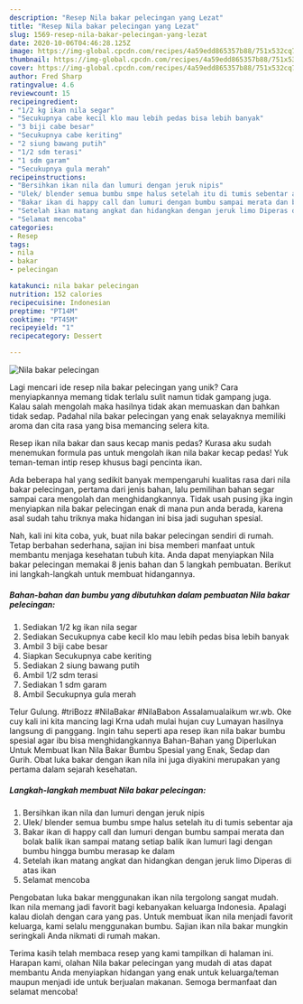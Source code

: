 ```yaml
---
description: "Resep Nila bakar pelecingan yang Lezat"
title: "Resep Nila bakar pelecingan yang Lezat"
slug: 1569-resep-nila-bakar-pelecingan-yang-lezat
date: 2020-10-06T04:46:28.125Z
image: https://img-global.cpcdn.com/recipes/4a59edd865357b88/751x532cq70/nila-bakar-pelecingan-foto-resep-utama.jpg
thumbnail: https://img-global.cpcdn.com/recipes/4a59edd865357b88/751x532cq70/nila-bakar-pelecingan-foto-resep-utama.jpg
cover: https://img-global.cpcdn.com/recipes/4a59edd865357b88/751x532cq70/nila-bakar-pelecingan-foto-resep-utama.jpg
author: Fred Sharp
ratingvalue: 4.6
reviewcount: 15
recipeingredient:
- "1/2 kg ikan nila segar"
- "Secukupnya cabe kecil klo mau lebih pedas bisa lebih banyak"
- "3 biji cabe besar"
- "Secukupnya cabe keriting"
- "2 siung bawang putih"
- "1/2 sdm terasi"
- "1 sdm garam"
- "Secukupnya gula merah"
recipeinstructions:
- "Bersihkan ikan nila dan lumuri dengan jeruk nipis"
- "Ulek/ blender semua bumbu smpe halus setelah itu di tumis sebentar aja"
- "Bakar ikan di happy call dan lumuri dengan bumbu sampai merata dan bolak balik ikan sampai matang setiap balik ikan lumuri lagi dengan bumbu hingga bumbu merasap ke dalam"
- "Setelah ikan matang angkat dan hidangkan dengan jeruk limo Diperas di atas ikan"
- "Selamat mencoba"
categories:
- Resep
tags:
- nila
- bakar
- pelecingan

katakunci: nila bakar pelecingan 
nutrition: 152 calories
recipecuisine: Indonesian
preptime: "PT14M"
cooktime: "PT45M"
recipeyield: "1"
recipecategory: Dessert

---
```



![Nila bakar pelecingan](https://img-global.cpcdn.com/recipes/4a59edd865357b88/751x532cq70/nila-bakar-pelecingan-foto-resep-utama.jpg)

Lagi mencari ide resep nila bakar pelecingan yang unik? Cara menyiapkannya memang tidak terlalu sulit namun tidak gampang juga. Kalau salah mengolah maka hasilnya tidak akan memuaskan dan bahkan tidak sedap. Padahal nila bakar pelecingan yang enak selayaknya memiliki aroma dan cita rasa yang bisa memancing selera kita.

Resep ikan nila bakar dan saus kecap manis pedas? Kurasa aku sudah menemukan formula pas untuk mengolah ikan nila bakar kecap pedas! Yuk teman-teman intip resep khusus bagi pencinta ikan.

Ada beberapa hal yang sedikit banyak mempengaruhi kualitas rasa dari nila bakar pelecingan, pertama dari jenis bahan, lalu pemilihan bahan segar sampai cara mengolah dan menghidangkannya. Tidak usah pusing jika ingin menyiapkan nila bakar pelecingan enak di mana pun anda berada, karena asal sudah tahu triknya maka hidangan ini bisa jadi suguhan spesial.


Nah, kali ini kita coba, yuk, buat nila bakar pelecingan sendiri di rumah. Tetap berbahan sederhana, sajian ini bisa memberi manfaat untuk membantu menjaga kesehatan tubuh kita. Anda dapat menyiapkan Nila bakar pelecingan memakai 8 jenis bahan dan 5 langkah pembuatan. Berikut ini langkah-langkah untuk membuat hidangannya.

<!--inarticleads1-->

##### Bahan-bahan dan bumbu yang dibutuhkan dalam pembuatan Nila bakar pelecingan:

1. Sediakan 1/2 kg ikan nila segar
1. Sediakan Secukupnya cabe kecil klo mau lebih pedas bisa lebih banyak
1. Ambil 3 biji cabe besar
1. Siapkan Secukupnya cabe keriting
1. Sediakan 2 siung bawang putih
1. Ambil 1/2 sdm terasi
1. Sediakan 1 sdm garam
1. Ambil Secukupnya gula merah


Telur Gulung. #triBozz #NilaBakar #NilaBabon Assalamualaikum wr.wb. Oke cuy kali ini kita mancing lagi Krna udah mulai hujan cuy Lumayan hasilnya langsung di panggang. Ingin tahu seperti apa resep ikan nila bakar bumbu spesial agar ibu bisa menghidangkannya Bahan-Bahan yang Diperlukan Untuk Membuat Ikan Nila Bakar Bumbu Spesial yang Enak, Sedap dan Gurih. Obat luka bakar dengan ikan nila ini juga diyakini merupakan yang pertama dalam sejarah kesehatan. 

<!--inarticleads2-->

##### Langkah-langkah membuat Nila bakar pelecingan:

1. Bersihkan ikan nila dan lumuri dengan jeruk nipis
1. Ulek/ blender semua bumbu smpe halus setelah itu di tumis sebentar aja
1. Bakar ikan di happy call dan lumuri dengan bumbu sampai merata dan bolak balik ikan sampai matang setiap balik ikan lumuri lagi dengan bumbu hingga bumbu merasap ke dalam
1. Setelah ikan matang angkat dan hidangkan dengan jeruk limo Diperas di atas ikan
1. Selamat mencoba


Pengobatan luka bakar menggunakan ikan nila tergolong sangat mudah. Ikan nila memang jadi favorit bagi kebanyakan keluarga Indonesia. Apalagi kalau diolah dengan cara yang pas. Untuk membuat ikan nila menjadi favorit keluarga, kami selalu menggunakan bumbu. Sajian ikan nila bakar mungkin seringkali Anda nikmati di rumah makan. 

Terima kasih telah membaca resep yang kami tampilkan di halaman ini. Harapan kami, olahan Nila bakar pelecingan yang mudah di atas dapat membantu Anda menyiapkan hidangan yang enak untuk keluarga/teman maupun menjadi ide untuk berjualan makanan. Semoga bermanfaat dan selamat mencoba!
